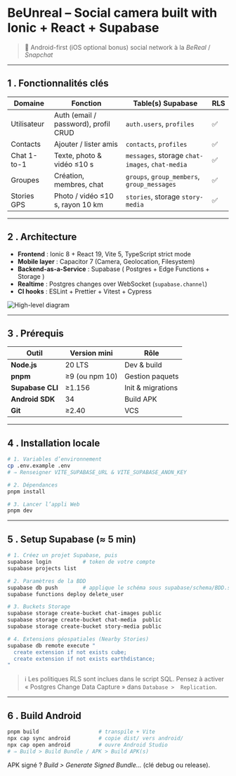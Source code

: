 # BeUnreal – Social camera built with Ionic + React + Supabase

> 📱 Android-first (iOS optional bonus) social network à la *BeReal* / *Snapchat*

---

## 1 . Fonctionnalités clés

| Domaine | Fonction | Table(s) Supabase | RLS |
|---------|----------|-------------------|-----|
| Utilisateur | Auth (email / password), profil CRUD | `auth.users`, `profiles` | ✅ |
| Contacts | Ajouter / lister amis | `contacts`, `profiles` | ✅ |
| Chat 1-to-1 | Texte, photo & vidéo ≤10 s | `messages`, storage `chat-images`, `chat-media` | ✅ |
| Groupes | Création, membres, chat | `groups`, `group_members`, `group_messages` | ✅ |
| Stories GPS | Photo / vidéo ≤10 s, rayon 10 km | `stories`, storage `story-media` | ✅ |

---

## 2 . Architecture

* **Frontend** : Ionic 8 + React 19, Vite 5, TypeScript strict mode  
* **Mobile layer** : Capacitor 7 (Camera, Geolocation, Filesystem)  
* **Backend-as-a-Service** : Supabase ( Postgres + Edge Functions + Storage )  
* **Realtime** : Postgres changes over WebSocket (`supabase.channel`)  
* **CI hooks** : ESLint + Prettier + Vitest + Cypress

![High-level diagram](docs/architecture.svg)<!-- optional: draw.io export -->

---

## 3 . Prérequis

| Outil | Version mini | Rôle |
|-------|--------------|------|
| **Node.js** | 20 LTS | Dev & build |
| **pnpm** | ≥9 (ou npm 10) | Gestion paquets |
| **Supabase CLI** | ≥1.156 | Init & migrations |
| **Android SDK** | 34 | Build APK |
| **Git** | ≥2.40 | VCS |

---

## 4 . Installation locale

```bash
# 1. Variables d’environnement
cp .env.example .env
# ⇒ Renseigner VITE_SUPABASE_URL & VITE_SUPABASE_ANON_KEY

# 2. Dépendances
pnpm install

# 3. Lancer l’appli Web
pnpm dev
````

---

## 5 . Setup Supabase (≈ 5 min)

```bash
# 1. Créez un projet Supabase, puis
supabase login          # token de votre compte
supabase projects list

# 2. Paramètres de la BDD
supabase db push        # applique le schéma sous supabase/schema/BDD.sql
supabase functions deploy delete_user

# 3. Buckets Storage
supabase storage create-bucket chat-images public
supabase storage create-bucket chat-media  public
supabase storage create-bucket story-media public

# 4. Extensions géospatiales (Nearby Stories)
supabase db remote execute "
  create extension if not exists cube;
  create extension if not exists earthdistance;
"
```

> ℹ️ Les politiques RLS sont inclues dans le script SQL.
> Pensez à activer « Postgres Change Data Capture » dans `Database >  Replication`.

---

## 6 . Build Android

```bash
pnpm build                   # transpile + Vite
npx cap sync android         # copie dist/ vers android/
npx cap open android         # ouvre Android Studio
# ⇒ Build > Build Bundle / APK > Build APK(s)
```

APK signé ? *Build > Generate Signed Bundle…* (clé debug ou release).